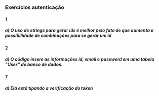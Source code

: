 ### Exercícios autenticação

#### 1
##### a) O uso de strings para gerar ids é melhor pelo fato de que aumenta a possibilidade de combinações para se gerar um id

#### 2
##### a) O código insere as informações id, email e password em uma tabela "User" do banco de dados.

#### 7
##### a) Ela está tipando a verificação do token